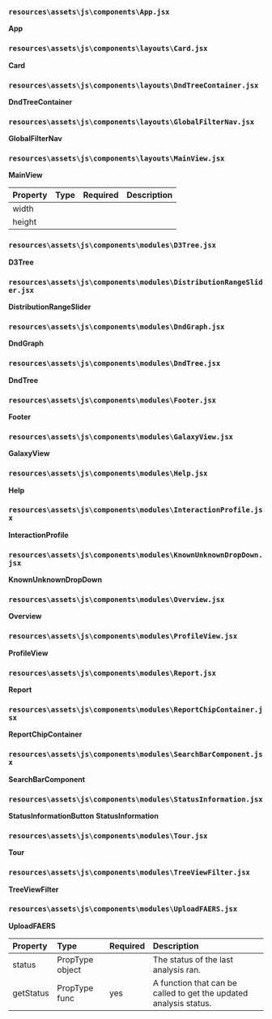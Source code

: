 ### `resources\assets\js\components\App.jsx`

**App** 

### `resources\assets\js\components\layouts\Card.jsx`

**Card** 

### `resources\assets\js\components\layouts\DndTreeContainer.jsx`

**DndTreeContainer** 

### `resources\assets\js\components\layouts\GlobalFilterNav.jsx`

**GlobalFilterNav** 

### `resources\assets\js\components\layouts\MainView.jsx`

**MainView** 

Property | Type | Required | Description
:--- | :--- | :--- | :---
width|||
height|||

### `resources\assets\js\components\modules\D3Tree.jsx`

**D3Tree** 

### `resources\assets\js\components\modules\DistributionRangeSlider.jsx`

**DistributionRangeSlider** 

### `resources\assets\js\components\modules\DndGraph.jsx`

**DndGraph** 

### `resources\assets\js\components\modules\DndTree.jsx`

**DndTree** 

### `resources\assets\js\components\modules\Footer.jsx`

**Footer** 

### `resources\assets\js\components\modules\GalaxyView.jsx`

**GalaxyView** 

### `resources\assets\js\components\modules\Help.jsx`

**Help** 

### `resources\assets\js\components\modules\InteractionProfile.jsx`

**InteractionProfile** 

### `resources\assets\js\components\modules\KnownUnknownDropDown.jsx`

**KnownUnknownDropDown** 

### `resources\assets\js\components\modules\Overview.jsx`

**Overview** 

### `resources\assets\js\components\modules\ProfileView.jsx`

**ProfileView** 

### `resources\assets\js\components\modules\Report.jsx`

**Report** 

### `resources\assets\js\components\modules\ReportChipContainer.jsx`

**ReportChipContainer** 

### `resources\assets\js\components\modules\SearchBarComponent.jsx`

**SearchBarComponent** 

### `resources\assets\js\components\modules\StatusInformation.jsx`

**StatusInformationButton** 
**StatusInformation** 

### `resources\assets\js\components\modules\Tour.jsx`

**Tour** 

### `resources\assets\js\components\modules\TreeViewFilter.jsx`

**TreeViewFilter** 

### `resources\assets\js\components\modules\UploadFAERS.jsx`

**UploadFAERS** 

Property | Type | Required | Description
:--- | :--- | :--- | :---
status|PropType object||The status of the last analysis ran.
getStatus|PropType func|yes|A function that can be called to get the updated analysis status.

